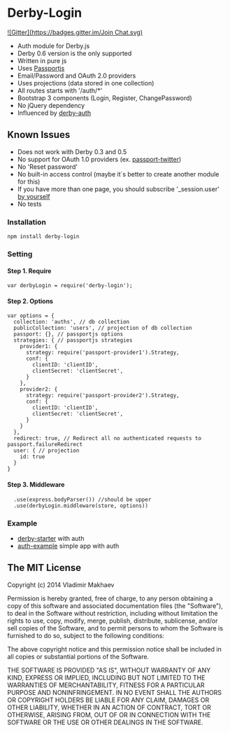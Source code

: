 # Derby-Login
[![Gitter](https://badges.gitter.im/Join Chat.svg)](https://gitter.im/dmapper/derby-login?utm_source=badge&utm_medium=badge&utm_campaign=pr-badge&utm_content=badge)

- Auth module for Derby.js
- Derby 0.6 version is the only supported
- Written in pure js
- Uses [Passportjs](http://passportjs.org/)
- Email/Password and OAuth 2.0 providers
- Uses projections (data stored in one collection)
- All routes starts with '/auth/*'
- Bootstrap 3 components (Login, Register, ChangePassword)
- No jQuery dependency
- Influenced by [derby-auth](https://github.com/lefnire/derby-auth)

## Known Issues
- Does not work with Derby 0.3 and 0.5
- No support for OAuth 1.0 providers (ex. [passport-twitter](https://github.com/jaredhanson/passport-twitter))
- No 'Reset password'
- No built-in access control (maybe it`s better to create another module for this)
- If you have more than one page, you should subscribe '_session.user' [by yourself](https://github.com/derbyparty/derby-login/issues/3)
- No tests

### Installation
```
npm install derby-login
```

### Setting
#### Step 1. Require
```
var derbyLogin = require('derby-login');
```
#### Step 2. Options
```
var options = {
  collection: 'auths', // db collection
  publicCollection: 'users', // projection of db collection
  passport: {}, // passportjs options
  strategies: { // passportjs strategies
    provider1: {
      strategy: require('passport-provider1').Strategy,
      conf: {
        clientID: 'clientID',
        clientSecret: 'clientSecret',
      }
    },
    provider2: {
      strategy: require('passport-provider2').Strategy,
      conf: {
        clientID: 'clientID',
        clientSecret: 'clientSecret',
      }
    }
  },
  redirect: true, // Redirect all no authenticated requests to passport.failureRedirect
  user: { // projection
    id: true
  }
}
```

#### Step 3. Middleware
```
  .use(express.bodyParser()) //should be upper
  .use(derbyLogin.middleware(store, options))
```

### Example
- [derby-starter](https://github.com/vmakhaev/derby-starter/tree/auth) with auth
- [auth-example](https://github.com/vmakhaev/auth-example) simple app with auth

## The MIT License

Copyright (c) 2014 Vladimir Makhaev

Permission is hereby granted, free of charge, 
to any person obtaining a copy of this software and 
associated documentation files (the "Software"), to 
deal in the Software without restriction, including 
without limitation the rights to use, copy, modify, 
merge, publish, distribute, sublicense, and/or sell 
copies of the Software, and to permit persons to whom 
the Software is furnished to do so, 
subject to the following conditions:

The above copyright notice and this permission notice 
shall be included in all copies or substantial portions of the Software.

THE SOFTWARE IS PROVIDED "AS IS", WITHOUT WARRANTY OF ANY KIND, 
EXPRESS OR IMPLIED, INCLUDING BUT NOT LIMITED TO THE WARRANTIES 
OF MERCHANTABILITY, FITNESS FOR A PARTICULAR PURPOSE AND NONINFRINGEMENT. 
IN NO EVENT SHALL THE AUTHORS OR COPYRIGHT HOLDERS BE LIABLE FOR 
ANY CLAIM, DAMAGES OR OTHER LIABILITY, WHETHER IN AN ACTION OF CONTRACT, 
TORT OR OTHERWISE, ARISING FROM, OUT OF OR IN CONNECTION WITH THE 
SOFTWARE OR THE USE OR OTHER DEALINGS IN THE SOFTWARE.
